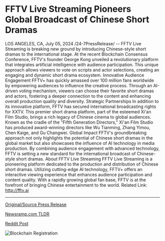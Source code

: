 # FFTV Live Streaming Pioneers Global Broadcast of Chinese Short Dramas

LOS ANGELES, CA, July 05, 2024 /24-7PressRelease/ -- FFTV Live Streaming is breaking new ground by introducing Chinese-style short dramas to the international stage. At the recent Blockchain Consensus Conference, FFTV's founder George Kong unveiled a revolutionary platform that integrates artificial intelligence with audience participation. This unique approach allows viewers to vote on scripts and actor selections, creating an engaging and dynamic short drama ecosystem.  Innovative Audience Engagement  FFTV+ has quickly amassed over 100 million fans worldwide by empowering audiences to influence the creative process. Through an AI-driven voting mechanism, viewers can choose their favorite short dramas and actors, fostering a deeper connection to the content and enhancing overall production quality and diversity.  Strategic Partnerships  In addition to its innovative platform, FFTV has secured international broadcasting rights for XXTV. This premier short drama platform, part of the esteemed Xi'an Film Studio, brings a rich legacy of Chinese cinema to global audiences. Known as the cradle of the "Fifth Generation Directors," Xi'an Film Studio has produced award-winning directors like Wu Tianming, Zhang Yimou, Chen Kaige, and Gu Changwei.  Global Impact  FFTV's groundbreaking approach not only highlights the potential of Chinese short dramas in the global market but also showcases the influence of AI technology in media production. By combining audience engagement with advanced technology, FFTV is setting a new standard for the international broadcast of Chinese-style short dramas.  About FFTV Live Streaming  FFTV Live Streaming is a pioneering platform dedicated to the production and distribution of Chinese short dramas. Utilizing cutting-edge AI technology, FFTV+ offers an interactive viewing experience that enhances audience participation and content quality. With a rapidly growing global fan base, FFTV is at the forefront of bringing Chinese entertainment to the world.  Related Link: http://fftv.ai 

---

[Original/Source Press Release](https://www.24-7pressrelease.com/press-release/512286/fftv-live-streaming-pioneers-global-broadcast-of-chinese-short-dramas)
                    

[Newsramp.com TLDR](None) 



[Reddit Post](https://www.reddit.com/r/technology_press/comments/1dvwk9i/fftv_live_streaming_introduces_chinesestyle_short/) 



![Blockchain Registration](https://cdn.newsramp.app/24-7PressRelease/qrcode/247/5/vast4pR5.webp)